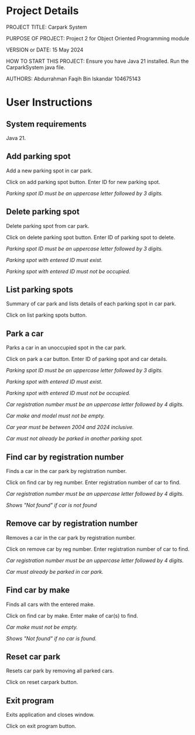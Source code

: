 # Project Details

PROJECT TITLE: Carpark System

PURPOSE OF PROJECT: Project 2 for Object Oriented Programming module

VERSION or DATE: 15 May 2024

HOW TO START THIS PROJECT: Ensure you have Java 21 installed. Run the CarparkSystem java file.

AUTHORS: Abdurrahman Faqih Bin Iskandar 104675143

# User Instructions

## System requirements

Java 21.

## Add parking spot

Add a new parking spot in car park.

Click on add parking spot button. Enter ID for new parking spot.

_Parking spot ID must be an uppercase letter followed by 3 digits._

## Delete parking spot

Delete parking spot from car park.

Click on delete parking spot button. Enter ID of parking spot to delete.

_Parking spot ID must be an uppercase letter followed by 3 digits._

_Parking spot with entered ID must exist._

_Parking spot with entered ID must not be occupied._

## List parking spots

Summary of car park and lists details of each parking spot in car park.

Click on list parking spots button.

## Park a car

Parks a car in an unoccupied spot in the car park.

Click on park a car button. Enter ID of parking spot and car details.

_Parking spot ID must be an uppercase letter followed by 3 digits._

_Parking spot with entered ID must exist._

_Parking spot with entered ID must not be occupied._

_Car registration number must be an uppercase letter followed by 4 digits._

_Car make and model must not be empty._

_Car year must be between 2004 and 2024 inclusive._

_Car must not already be parked in another parking spot._

## Find car by registration number

Finds a car in the car park by registration number.

Click on find car by reg number. Enter registration number of car to find.

_Car registration number must be an uppercase letter followed by 4 digits._

_Shows "Not found" if car is not found_

## Remove car by registration number

Removes a car in the car park by registration number.

Click on remove car by reg number. Enter registration number of car to find.

_Car registration number must be an uppercase letter followed by 4 digits._

_Car must already be parked in car park._

## Find car by make

Finds all cars with the entered make.

Click on find car by make. Enter make of car(s) to find.

_Car make must not be empty._

_Shows "Not found" if no car is found._

## Reset car park

Resets car park by removing all parked cars.

Click on reset carpark button.

## Exit program

Exits application and closes window.

Click on exit program button.
